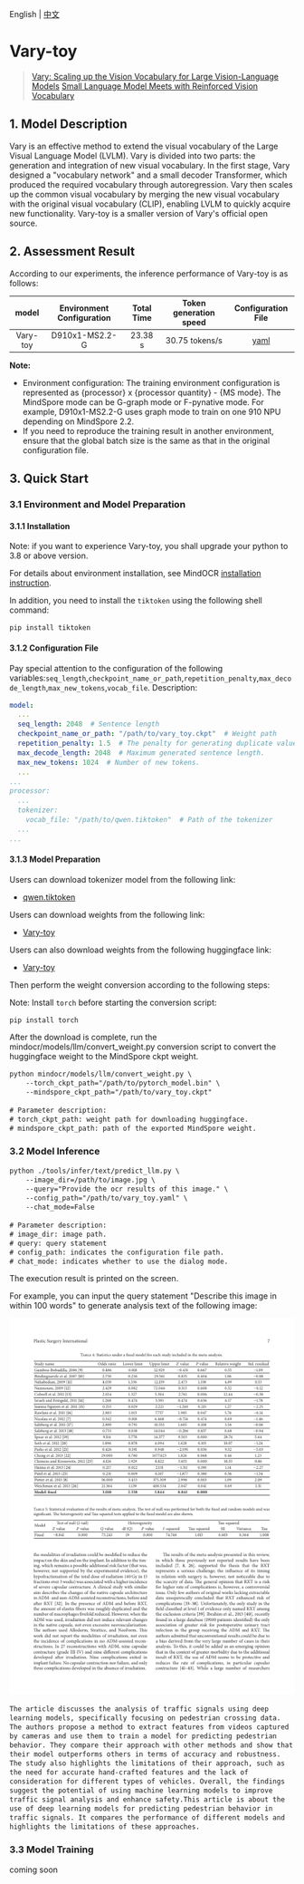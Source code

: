 English | [中文](README_CN.md)

# Vary-toy

> [Vary: Scaling up the Vision Vocabulary for Large Vision-Language Models](https://arxiv.org/abs/2312.06109)
> [Small Language Model Meets with Reinforced Vision Vocabulary](https://arxiv.org/abs/2401.12503)

## 1. Model Description

Vary is an effective method to extend the visual vocabulary of the Large Visual Language Model (LVLM). Vary is divided into two parts: the generation and integration of new visual vocabulary. In the first stage, Vary designed a "vocabulary network" and a small decoder Transformer, which produced the required vocabulary through autoregression. Vary then scales up the common visual vocabulary by merging the new visual vocabulary with the original visual vocabulary (CLIP), enabling LVLM to quickly acquire new functionality. Vary-toy is a smaller version of Vary's official open source.

## 2. Assessment Result

According to our experiments, the inference performance of Vary-toy is as follows:

| **model** | **Environment Configuration** | **Total Time** | **Token generation speed** |                                   **Configuration File**                                   |
|:---------:|:-----------------------------:|:--------------:|:--------------------------:|:------------------------------------------------------------------------------------------:|
| Vary-toy  |        D910x1-MS2.2-G         |    23.38 s     |       30.75 tokens/s       | [yaml](https://github.com/mindspore-lab/mindocr/blob/main/configs/llm/vary/vary_toy.yaml) |

**Note:**

- Environment configuration: The training environment configuration is represented as \{processor\} x \{processor quantity\} - \{MS mode\}. The MindSpore mode can be G-graph mode or F-pynative mode. For example, D910x1-MS2.2-G uses graph mode to train on one 910 NPU depending on MindSpore 2.2.
- If you need to reproduce the training result in another environment, ensure that the global batch size is the same as that in the original configuration file.

## 3. Quick Start

### 3.1 Environment and Model Preparation

#### 3.1.1 Installation

Note: if you want to experience Vary-toy, you shall upgrade your python to 3.8 or above version.

For details about environment installation, see MindOCR [installation instruction](https://github.com/mindspore-lab/mindocr#installation).

In addition, you need to install the `tiktoken` using the following shell command:

``` shell
pip install tiktoken
```

#### 3.1.2 Configuration File

Pay special attention to the configuration of the following variables:`seq_length`,`checkpoint_name_or_path`,`repetition_penalty`,`max_decode_length`,`max_new_tokens`,`vocab_file`. Description:

```yaml
model:
  ...
  seq_length: 2048  # Sentence length
  checkpoint_name_or_path: "/path/to/vary_toy.ckpt"  # Weight path
  repetition_penalty: 1.5  # The penalty for generating duplicate values.
  max_decode_length: 2048  # Maximum generated sentence length.
  max_new_tokens: 1024  # Number of new tokens.
  ...
...
processor:
  ...
  tokenizer:
    vocab_file: "/path/to/qwen.tiktoken"  # Path of the tokenizer
  ...
...
```

#### 3.1.3 Model Preparation

Users can download tokenizer model from the following link:

- [qwen.tiktoken](https://huggingface.co/HaoranWei/Vary-toy/blob/main/qwen.tiktoken)

Users can download weights from the following link:

- [Vary-toy](https://download-mindspore.osinfra.cn/toolkits/mindocr/vary/vary_toy-e62a3564.ckpt)

Users can also download weights from the following huggingface link:

- [Vary-toy](https://huggingface.co/HaoranWei/Vary-toy/blob/main/pytorch_model.bin)

Then perform the weight conversion according to the following steps:

Note: Install `torch` before starting the conversion script:

```shell
pip install torch
```

After the download is complete, run the mindocr/models/llm/convert_weight.py conversion script to convert the huggingface weight to the MindSpore ckpt weight.

```shell
python mindocr/models/llm/convert_weight.py \
    --torch_ckpt_path="/path/to/pytorch_model.bin" \
    --mindspore_ckpt_path="/path/to/vary_toy.ckpt"

# Parameter description:
# torch_ckpt_path: weight path for downloading huggingface.
# mindspore_ckpt_path: path of the exported MindSpore weight.
```

### 3.2 Model Inference

```shell
python ./tools/infer/text/predict_llm.py \
    --image_dir=/path/to/image.jpg \
    --query="Provide the ocr results of this image." \
    --config_path="/path/to/vary_toy.yaml" \
    --chat_mode=False

# Parameter description:
# image_dir: image path.
# query: query statement
# config_path: indicates the configuration file path.
# chat_mode: indicates whether to use the dialog mode.
```

The execution result is printed on the screen.

For example, you can input the query statement "Describe this image in within 100 words" to generate analysis text of the following image:

![PMC4055390_00006](./images/PMC4055390_00006.jpg)

```
The article discusses the analysis of traffic signals using deep learning models, specifically focusing on pedestrian crossing data. The authors propose a method to extract features from videos captured by cameras and use them to train a model for predicting pedestrian behavior. They compare their approach with other methods and show that their model outperforms others in terms of accuracy and robustness. The study also highlights the limitations of their approach, such as the need for accurate hand-crafted features and the lack of consideration for different types of vehicles. Overall, the findings suggest the potential of using machine learning models to improve traffic signal analysis and enhance safety.This article is about the use of deep learning models for predicting pedestrian behavior in traffic signals. It compares the performance of different models and highlights the limitations of these approaches.
```

### 3.3 Model Training

coming soon
